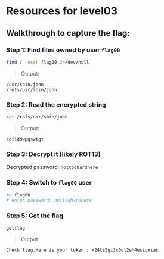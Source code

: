 # Resources for level03

## Walkthrough to capture the flag:

### Step 1: Find files owned by user `flag00`
```bash
find / -user flag00 2>/dev/null
```
> Output:
```
/usr/sbin/john
/rofs/usr/sbin/john
```

### Step 2: Read the encrypted string
```bash
cat /rofs/usr/sbin/john
```
> Output:
```
cdiiddwpgswtgt
```

### Step 3: Decrypt it (likely ROT13)
Decrypted password: `nottoohardhere`

### Step 4: Switch to `flag00` user
```bash
su flag00
# enter password: nottoohardhere
```

### Step 5: Get the flag
```bash
getflag
```
> Output:
```
Check flag.Here is your token : x24ti5gi3x0ol2eh4esiuxias
```
